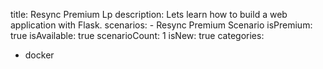 title: Resync Premium Lp
description: Lets learn how to build a web application with Flask.
scenarios: 
    - Resync Premium Scenario
isPremium: true
isAvailable: true
scenarioCount: 1
isNew: true
categories: 
  - docker